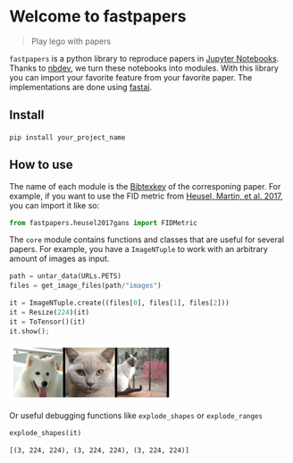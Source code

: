 # Welcome to fastpapers
> Play lego with papers


`fastpapers` is a python library to reproduce papers in [Jupyter Notebooks](https://jupyter.org/). Thanks to [nbdev](https://nbdev.fast.ai/), we turn these notebooks into modules. With this library you can import your favorite feature from your favorite paper. The implementations are done using [fastai](https://docs.fast.ai/).

## Install

`pip install your_project_name`

## How to use

The name of each module is the [Bibtexkey](https://en.wikipedia.org/wiki/BibTeX#Field_types) of the corresponing paper.
For example, if you want to use the FID metric from [Heusel, Martin, et al. 2017](http://papers.nips.cc/paper/7240-gans-trained-by-a-two-t), you can import it like so:

```python
from fastpapers.heusel2017gans import FIDMetric
```

The `core` module contains functions and classes that are useful for several papers.
For example, you have a `ImageNTuple` to work with an arbitrary amount of images as input.

```python
path = untar_data(URLs.PETS)
files = get_image_files(path/"images")
```

```python
it = ImageNTuple.create((files[0], files[1], files[2]))
it = Resize(224)(it)
it = ToTensor()(it)
it.show();
```


![png](docs/images/output_8_0.png)


Or useful debugging functions like `explode_shapes` or `explode_ranges`

```python
explode_shapes(it)
```




    [(3, 224, 224), (3, 224, 224), (3, 224, 224)]


